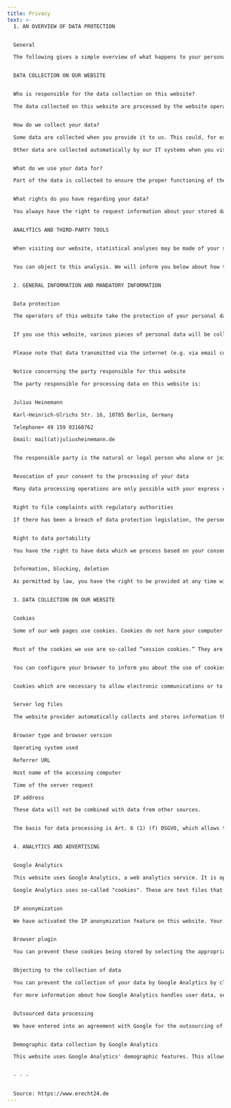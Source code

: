 ```yaml
---
title: Privacy
text: >-
  1. AN OVERVIEW OF DATA PROTECTION


  General

  The following gives a simple overview of what happens to your personal information when you visit our website. Personal information is any data with which you could be personally identified. Detailed information on the subject of data protection can be found in our privacy policy found below.


  DATA COLLECTION ON OUR WEBSITE


  Who is responsible for the data collection on this website?

  The data collected on this website are processed by the website operator. The operator’s contact details can be found in the website’s required legal notice.


  How do we collect your data?

  Some data are collected when you provide it to us. This could, for example, be data you enter on a contact form.

  Other data are collected automatically by our IT systems when you visit the website. These data are primarily technical data such as the browser and operating system you are using or when you accessed the page. These data are collected automatically as soon as you enter our website.


  What do we use your data for?

  Part of the data is collected to ensure the proper functioning of the website. Other data can be used to analyze how visitors use the site.


  What rights do you have regarding your data?

  You always have the right to request information about your stored data, its origin, its recipients, and the purpose of its collection at no charge. You also have the right to request that it be corrected, blocked, or deleted. You can contact us at any time using the address given in the legal notice if you have further questions about the issue of privacy and data protection. You may also, of course, file a complaint with the competent regulatory authorities.


  ANALYTICS AND THIRD-PARTY TOOLS


  When visiting our website, statistical analyses may be made of your surfing behavior. This happens primarily using cookies and analytics. The analysis of your surfing behavior is usually anonymous, i.e. we will not be able to identify you from this data. You can object to this analysis or prevent it by not using certain tools. Detailed information can be found in the following privacy policy.


  You can object to this analysis. We will inform you below about how to exercise your options in this regard.


  2. GENERAL INFORMATION AND MANDATORY INFORMATION


  Data protection

  The operators of this website take the protection of your personal data very seriously. We treat your personal data as confidential and in accordance with the statutory data protection regulations and this privacy policy.


  If you use this website, various pieces of personal data will be collected. Personal information is any data with which you could be personally identified. This privacy policy explains what information we collect and what we use it for. It also explains how and for what purpose this happens.


  Please note that data transmitted via the internet (e.g. via email communication) may be subject to security breaches. Complete protection of your data from third-party access is not possible.


  Notice concerning the party responsible for this website

  The party responsible for processing data on this website is:


  Julius Heinemann

  Karl-Heinrich-Ulrichs Str. 16, 10785 Berlin, Germany

  Telephone+ 49 159 03160762

  Email: mail(at)juliusheinemann.de


  The responsible party is the natural or legal person who alone or jointly with others decides on the purposes and means of processing personal data (names, email addresses, etc.).


  Revocation of your consent to the processing of your data

  Many data processing operations are only possible with your express consent. You may revoke your consent at any time with future effect. An informal email making this request is sufficient. The data processed before we receive your request may still be legally processed.


  Right to file complaints with regulatory authorities

  If there has been a breach of data protection legislation, the person affected may file a complaint with the competent regulatory authorities. The competent regulatory authority for matters related to data protection legislation is the data protection officer of the German state in which our company is headquartered. A list of data protection officers and their contact details can be found at the following link: https://www.bfdi.bund.de/DE/Infothek/Anschriften_Links/anschriften_links-node.html


  Right to data portability

  You have the right to have data which we process based on your consent or in fulfillment of a contract automatically delivered to yourself or to a third party in a standard, machine-readable format. If you require the direct transfer of data to another responsible party, this will only be done to the extent technically feasible.


  Information, blocking, deletion

  As permitted by law, you have the right to be provided at any time with information free of charge about any of your personal data that is stored as well as its origin, the recipient and the purpose for which it has been processed. You also have the right to have this data corrected, blocked or deleted. You can contact us at any time using the address given in our legal notice if you have further questions on the topic of personal data.


  3. DATA COLLECTION ON OUR WEBSITE


  Cookies

  Some of our web pages use cookies. Cookies do not harm your computer and do not contain any viruses. Cookies help make our website more user-friendly, efficient, and secure. Cookies are small text files that are stored on your computer and saved by your browser.


  Most of the cookies we use are so-called “session cookies.” They are automatically deleted after your visit. Other cookies remain in your device’s memory until you delete them. These cookies make it possible to recognize your browser when you next visit the site.


  You can configure your browser to inform you about the use of cookies so that you can decide on a case-by-case basis whether to accept or reject a cookie. Alternatively, your browser can be configured to automatically accept cookies under certain conditions or to always reject them, or to automatically delete cookies when closing your browser. Disabling cookies may limit the functionality of this website.


  Cookies which are necessary to allow electronic communications or to provide certain functions you wish to use (such as the shopping cart) are stored pursuant to Art. 6 paragraph 1, letter f of DSGVO. The website operator has a legitimate interest in the storage of cookies to ensure an optimized service provided free of technical errors. If other cookies (such as those used to analyze your surfing behavior) are also stored, they will be treated separately in this privacy policy.


  Server log files

  The website provider automatically collects and stores information that your browser automatically transmits to us in “server log files”. These are:


  Browser type and browser version

  Operating system used

  Referrer URL

  Host name of the accessing computer

  Time of the server request

  IP address

  These data will not be combined with data from other sources.


  The basis for data processing is Art. 6 (1) (f) DSGVO, which allows the processing of data to fulfill a contract or for measures preliminary to a contract.


  4. ANALYTICS AND ADVERTISING


  Google Analytics

  This website uses Google Analytics, a web analytics service. It is operated by Google Inc., 1600 Amphitheatre Parkway, Mountain View, CA 94043, USA.

  Google Analytics uses so-called "cookies". These are text files that are stored on your computer and that allow an analysis of the use of the website by you. The information generated by the cookie about your use of this website is usually transmitted to a Google server in the USA and stored there. Google Analytics cookies are stored based on Art. 6 (1) (f) DSGVO. The website operator has a legitimate interest in analyzing user behavior to optimize both its website and its advertising.


  IP anonymization

  We have activated the IP anonymization feature on this website. Your IP address will be shortened by Google within the European Union or other parties to the Agreement on the European Economic Area prior to transmission to the United States. Only in exceptional cases is the full IP address sent to a Google server in the US and shortened there. Google will use this information on behalf of the operator of this website to evaluate your use of the website, to compile reports on website activity, and to provide other services regarding website activity and Internet usage for the website operator. The IP address transmitted by your browser as part of Google Analytics will not be merged with any other data held by Google.


  Browser plugin

  You can prevent these cookies being stored by selecting the appropriate settings in your browser. However, we wish to point out that doing so may mean you will not be able to enjoy the full functionality of this website. You can also prevent the data generated by cookies about your use of the website (incl. your IP address) from being passed to Google, and the processing of these data by Google, by downloading and installing the browser plugin available at the following link: https://tools.google.com/dlpage/gaoptout?hl=en.


  Objecting to the collection of data

  You can prevent the collection of your data by Google Analytics by clicking on the following link. An opt-out cookie will be set to prevent your data from being collected on future visits to this site: Disable Google Analytics.

  For more information about how Google Analytics handles user data, see Google's privacy policy: https://support.google.com/analytics/answer/6004245?hl=en.


  Outsourced data processing

  We have entered into an agreement with Google for the outsourcing of our data processing and fully implement the strict requirements of the German data protection authorities when using Google Analytics.


  Demographic data collection by Google Analytics

  This website uses Google Analytics' demographic features. This allows reports to be generated containing statements about the age, gender, and interests of site visitors. This data comes from interest-based advertising from Google and third-party visitor data. This collected data cannot be attributed to any specific individual person. You can disable this feature at any time by adjusting the ads settings in your Google account or you can forbid the collection of your data by Google Analytics as described in the section "Refusal of data collection".


  - - -


  Source: https://www.erecht24.de
---
```

